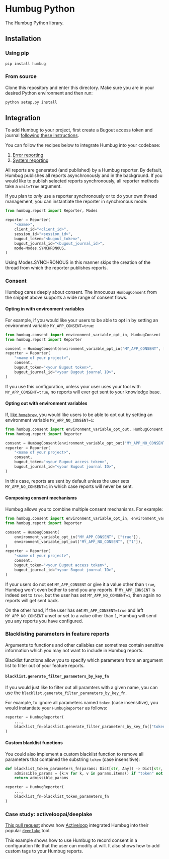 # Humbug Python

The Humbug Python library.

## Installation

### Using pip

```bash
pip install humbug
```

### From source

Clone this repository and enter this directory. Make sure you are in your desired Python environment
and then run:

```bash
python setup.py install
```

## Integration

To add Humbug to your project, first create a Bugout access token and journal [following these
instructions](../README.md#trying-it-out).

You can follow the recipes below to integrate Humbug into your codebase:

1. [Error reporting](./recipes/error_reporting.py)
1. [System reporting](./recipes/system_reporting.py)

All reports are generated (and published) by a Humbug reporter. By default, Humbug publishes all
reports asynchronously and in the background. If you would like to publish selected reports
synchronously, all reporter methods take a `wait=True` argument.

If you plan to _only_ use a reporter synchronously or to do your own thread management, you can
instantiate the reporter in synchronous mode:

```python
from humbug.report import Reporter, Modes

reporter = Reporter(
    "<name>",
    client_id="<client_id>",
    session_id="<session_id>",
    bugout_token="<bugout_token>",
    bugout_journal_id="<bugout_journal_id>",
    mode=Modes.SYNCHRONOUS,
)
```

Using Modes.SYNCHRONOUS in this manner skips the creation of the thread from which the reporter
publishes reports.

### Consent

Humbug cares deeply about consent. The innocuous `HumbugConsent` from the snippet above supports
a wide range of consent flows.

#### Opting in with environment variables

For example, if you would like your users to be able to opt in by setting an environment variable
`MY_APP_CONSENT=true`:

```python
from humbug.consent import environment_variable_opt_in, HumbugConsent
from humbug.report import Reporter

consent = HumbugConsent(environment_variable_opt_in("MY_APP_CONSENT", ["true"]))
reporter = Reporter(
    "<name of your project>",
    consent,
    bugout_token="<your Bugout token>",
    bugout_journal_id="<your Bugout journal ID>",
)
```

If you use this configuration, unless your user uses your tool with `MY_APP_CONSENT=true`, no
reports will ever get sent to your knowledge base.

#### Opting out with environment variables

If, [like `homebrew`](https://docs.brew.sh/Analytics#opting-out), you would like users to be able to
opt out by setting an environment variable `MY_APP_NO_CONSENT=1`:

```python
from humbug.consent import environment_variable_opt_out, HumbugConsent
from humbug.report import Reporter

consent = HumbugConsent(environment_variable_opt_out("MY_APP_NO_CONSENT", ["1"]))
reporter = Reporter(
    "<name of your project>",
    consent,
    bugout_token="<your Bugout access token>",
    bugout_journal_id="<your Bugout journal ID>",
)
```

In this case, reports are sent by default unless the user sets `MY_APP_NO_CONSENT=1` in which
case reports will never be sent.

#### Composing consent mechanisms

Humbug allows you to combine multiple consent mechanisms. For example:

```python
from humbug.consent import environment_variable_opt_in, environment_variable_opt_out, HumbugConsent
from humbug.report import Reporter

consent = HumbugConsent(
    environment_variable_opt_in("MY_APP_CONSENT", ["true"]),
    environment_variable_opt_out("MY_APP_NO_CONSENT", ["1"]),
)
reporter = Reporter(
    "<name of your project>",
    consent,
    bugout_token="<your Bugout access token>",
    bugout_journal_id="<your Bugout journal ID>",
)
```

If your users do not set `MY_APP_CONSENT` or give it a value other than `true`, Humbug won't even
bother to send you any reports. If `MY_APP_CONSENT` is indeed set to `true`, but the user has
set `MY_APP_NO_CONSENT=1`, then again no reports will get sent back.

On the other hand, if the user has set `MY_APP_CONSENT=true` and left `MY_APP_NO_CONSENT` unset or
set to a value other than `1`, Humbug will send you any reports you have configured.

### Blacklisting parameters in feature reports

Arguments to functions and other callables can sometimes contain sensitive information which you may
not want to include in Humbug reports.

Blacklist functions allow you to specify which parameters from an argument list to filter out of your
feature reports.

#### `blacklist.generate_filter_parameters_by_key_fn`

If you would just like to filter out all paramters with a given name, you can use the `blacklist.generate_filter_parameters_by_key_fn`.

For example, to ignore all parameters named `token` (case insensitive), you would instantiate your
`HumbugReporter` as follows:

```python
reporter = HumbugReporter(
    ...,
    blacklist_fn=blacklist.generate_filter_parameters_by_key_fn(["token"]),
)
```

#### Custom blacklist functions

You could also implement a custom blacklist function to remove all parameters that contained the substring
`token` (case insensitive):

```python
def blacklist_token_parameters_fn(params: Dict[str, Any]) -> Dict[str, Any]:
    admissible_params = {k:v for k, v in params.items() if "token" not in k}
    return admissible_params

reporter = HumbugReporter(
    ...,
    blacklist_fn=blacklist_token_parameters_fn
)
```

### Case study: activeloopai/deeplake

[This pull request](https://github.com/activeloopai/deeplake/pull/624) shows how
[Activeloop](https://www.activeloop.ai/) integrated Humbug into their popular
[`deeplake`](https://github.com/activeloopai/deeplake) tool.

This example shows how to use Humbug to record consent in a configuration file that the user
can modify at will. It also shows how to add custom tags to your Humbug reports.
